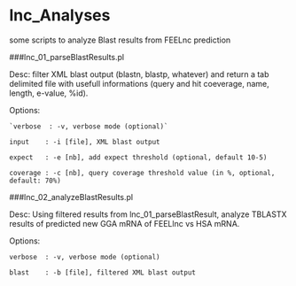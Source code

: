 # lnc_Analyses

some scripts to analyze Blast results from FEELnc prediction

###lnc_01_parseBlastResults.pl

Desc: filter XML blast output (blastn, blastp, whatever) and return a tab delimited file with usefull informations (query and hit coeverage, name, length, e-value, %id).

Options:

	`verbose  : -v, verbose mode (optional)`

	input    : -i [file], XML blast output

	expect   : -e [nb], add expect threshold (optional, default 10-5)

	coverage : -c [nb], query coverage threshold value (in %, optional, default: 70%)

###lnc_02_analyzeBlastResults.pl

Desc: Using filtered results from lnc_01_parseBlastResult, analyze TBLASTX results of predicted new GGA mRNA of FEELlnc vs HSA mRNA.

Options:

	verbose  : -v, verbose mode (optional)

	blast    : -b [file], filtered XML blast output
